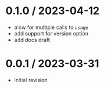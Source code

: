 
0.1.0 / 2023-04-12
==================

 * alow for multiple calls to `usage`
 * add support for version option
 * add docs draft

0.0.1 / 2023-03-31
==================

 * initial revision
